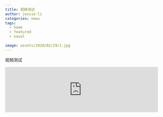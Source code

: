 ```yaml
---
title: 视频测试
author: jessie-li
categories: news
tags:
  - home
  - featured
  - naval
 
image: assets/2020/02/29/1.jpg
---
```

视频测试
<iframe frameborder="0" src="https://v.qq.com/txp/iframe/player.html?vid=s30370hhfb9" allowFullScreen="true" id="video" width="100%"></iframe>

